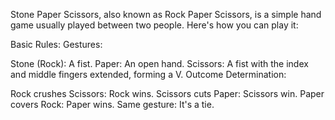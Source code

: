 Stone Paper Scissors, also known as Rock Paper Scissors, is a simple hand game usually played between two people. Here's how you can play it:

Basic Rules:
Gestures:

Stone (Rock): A fist.
Paper: An open hand.
Scissors: A fist with the index and middle fingers extended, forming a V.
Outcome Determination:

Rock crushes Scissors: Rock wins.
Scissors cuts Paper: Scissors win.
Paper covers Rock: Paper wins.
Same gesture: It's a tie.